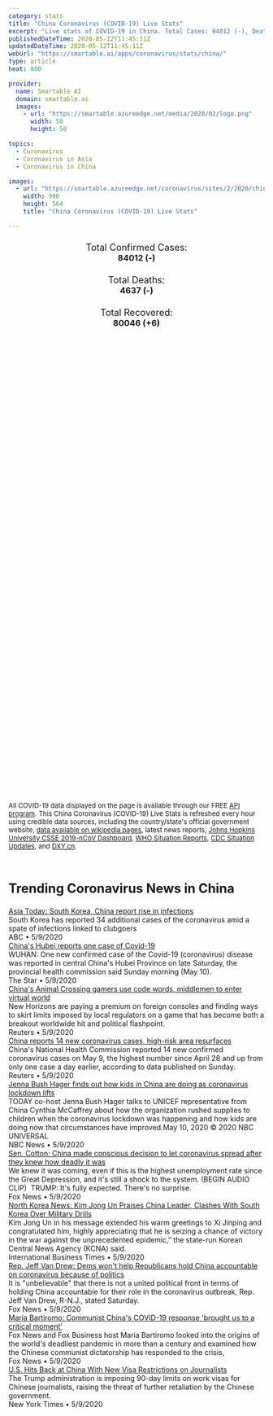 ```yaml
---
category: stats
title: "China Coronavirus (COVID-19) Live Stats"
excerpt: "Live stats of COVID-19 in China. Total Cases: 84012 (-), Deaths: 4637 (-), Recoveries: 80046(+6)."
publishedDateTime: 2020-05-12T11:45:11Z
updatedDateTime: 2020-05-12T11:45:11Z
webUrl: "https://smartable.ai/apps/coronavirus/stats/china/"
type: article
heat: 800

provider:
  name: Smartable AI
  domain: smartable.ai
  images:
    - url: "https://smartable.azureedge.net/media/2020/02/logo.png"
      width: 50
      height: 50

topics:
  - Coronavirus
  - Coronavirus in Asia
  - Coronavirus in China

images:
  - url: "https://smartable.azureedge.net/coronavirus/sites/2/2020/china.jpg"
    width: 900
    height: 564
    title: "China Coronavirus (COVID-19) Live Stats"

---
```

<div class="total-stats" style="text-align: center;">
    <h3>
	    <div style="font-size: 18px; font-weight: 400;">Total Confirmed Cases:</div>
	    84012 (-)
    </h3>
    <h3>
	    <div style="font-size: 18px; font-weight: 400;">Total Deaths:</div>
	    4637 (-)
    </h3>
    <h3>
	    <div style="font-size: 18px; font-weight: 400;">Total Recovered:</div>
	    80046 (<span class='green'>+6</span>)
    </h3>
</div>

<script type="text/javascript" src="https://www.gstatic.com/charts/loader.js"></script>

<div id="time_series_chart" style="width: 100%; height: 400px;"></div>
<script type="text/javascript">
  google.charts.load('current', {'packages':['corechart']});
  google.charts.setOnLoadCallback(drawChart);
  function drawChart() {
    var data = google.visualization.arrayToDataTable([
      ['Date', 'Total Cases', 'Total Deaths', 'Total Recovered'],
      ['1/22/2020', 548, 17, 28],['1/23/2020', 643, 18, 30],['1/24/2020', 920, 26, 36],['1/25/2020', 1406, 42, 39],['1/26/2020', 2075, 56, 49],['1/27/2020', 2877, 82, 58],['1/28/2020', 5509, 131, 101],['1/29/2020', 6087, 133, 120],['1/30/2020', 8141, 171, 135],['1/31/2020', 9802, 213, 214],['2/1/2020', 11891, 259, 275],['2/2/2020', 16630, 361, 462],['2/3/2020', 19716, 425, 614],['2/4/2020', 23707, 491, 843],['2/5/2020', 27440, 563, 1112],['2/6/2020', 30587, 633, 1477],['2/7/2020', 34110, 718, 1999],['2/8/2020', 36814, 805, 2594],['2/9/2020', 39829, 905, 3219],['2/10/2020', 42354, 1012, 3916],['2/11/2020', 44386, 1112, 4636],['2/12/2020', 44759, 1117, 5083],['2/13/2020', 59895, 1369, 6217],['2/14/2020', 66358, 1521, 7973],['2/15/2020', 68413, 1663, 9298],['2/16/2020', 70513, 1766, 10755],['2/17/2020', 72434, 1864, 12462],['2/18/2020', 74211, 2003, 14206],['2/19/2020', 74619, 2116, 15962],['2/20/2020', 75077, 2238, 18013],['2/21/2020', 75550, 2238, 18704],['2/22/2020', 77001, 2443, 22699],['2/23/2020', 77022, 2445, 23187],['2/24/2020', 77241, 2595, 25015],['2/25/2020', 77754, 2665, 27676],['2/26/2020', 78166, 2717, 30084],['2/27/2020', 78600, 2746, 32930],['2/28/2020', 78928, 2790, 36329],['2/29/2020', 79356, 2837, 39320],['3/1/2020', 79932, 2872, 42162],['3/2/2020', 80136, 2914, 44854],['3/3/2020', 80261, 2947, 47450],['3/4/2020', 80386, 2983, 50001],['3/5/2020', 80537, 3015, 52292],['3/6/2020', 80690, 3044, 53944],['3/7/2020', 80770, 3072, 55539],['3/8/2020', 80823, 3100, 57388],['3/9/2020', 80860, 3123, 58804],['3/10/2020', 80887, 3139, 60181],['3/11/2020', 80921, 3161, 61644],['3/12/2020', 80935, 3173, 62911],['3/13/2020', 80972, 3193, 65634],['3/14/2020', 80996, 3203, 67004],['3/15/2020', 81020, 3217, 67843],['3/16/2020', 81051, 3230, 68777],['3/17/2020', 81088, 3241, 69717],['3/18/2020', 81140, 3249, 70529],['3/19/2020', 81200, 3252, 71262],['3/20/2020', 81287, 3259, 71854],['3/21/2020', 81349, 3265, 72360],['3/22/2020', 81440, 3274, 72815],['3/23/2020', 81515, 3274, 72822],['3/24/2020', 81596, 3281, 73275],['3/25/2020', 81728, 3291, 74167],['3/26/2020', 81785, 3291, 74175],['3/27/2020', 81947, 3299, 75092],['3/28/2020', 82057, 3304, 75570],['3/29/2020', 82153, 3308, 75898],['3/30/2020', 82241, 3309, 76188],['3/31/2020', 82295, 3310, 76200],['4/1/2020', 82395, 3316, 76420],['4/2/2020', 82431, 3316, 76427],['4/3/2020', 82475, 3316, 76446],['4/4/2020', 82494, 3316, 76446],['4/5/2020', 82523, 3316, 76479],['4/6/2020', 82547, 3316, 76489],['4/7/2020', 82568, 3316, 76509],['4/8/2020', 82594, 3316, 76537],['4/9/2020', 82607, 3316, 76566],['4/10/2020', 83004, 3343, 77844],['4/11/2020', 83097, 3343, 77921],['4/12/2020', 83136, 3343, 77956],['4/13/2020', 83303, 3345, 78148],['4/14/2020', 83352, 3346, 78265],['4/15/2020', 83402, 3346, 78370],['4/16/2020', 83754, 4636, 78472],['4/17/2020', 83785, 4636, 78540],['4/18/2020', 83804, 4636, 78594],['4/19/2020', 83818, 4636, 78647],['4/20/2020', 83850, 4636, 78715],['4/21/2020', 83865, 4636, 78758],['4/22/2020', 83877, 4636, 78818],['4/23/2020', 83885, 4636, 78869],['4/24/2020', 83886, 4636, 78909],['4/25/2020', 83910, 4636, 79023],['4/26/2020', 83913, 4637, 79113],['4/27/2020', 83939, 4637, 79223],['4/28/2020', 83941, 4637, 79271],['4/29/2020', 83945, 4637, 79310],['4/30/2020', 83957, 4637, 79359],['5/1/2020', 83958, 4637, 79388],['5/2/2020', 83960, 4637, 79423],['5/3/2020', 83965, 4637, 79520],['5/4/2020', 83967, 4637, 79628],['5/5/2020', 83969, 4637, 79706],['5/6/2020', 83971, 4637, 79770],['5/7/2020', 83977, 4637, 79818],['5/8/2020', 83977, 4637, 79834],['5/9/2020', 83992, 4637, 79970],['5/10/2020', 84011, 4637, 80008],['5/11/2020', 84012, 4637, 80040],['5/12/2020', 84012, 4637, 80046],
    ]);
    var options = {
      curveType: 'none',
      chartArea: {'width': '80%', 'height': '80%'},
      legend: { position: 'top' },
      lineWidth: 5,
      colors: ['#f60109', '#444444', '#81B71F']
    };
    var chart = new google.visualization.LineChart(document.getElementById('time_series_chart'));
    chart.draw(data, options);
  }
</script>

<div id="geo_chart" style="width: 100%; height: 500px;"></div>
<script type="text/javascript">
  google.charts.load('current', {
    'packages':['geochart'],
    'mapsApiKey': 'AIzaSyDk1HhVhLaveyKrUhhHZ5YwzIpEcbdal6U'
  });
  google.charts.setOnLoadCallback(drawRegionsMap);
  function drawRegionsMap() {
    var data = google.visualization.arrayToDataTable([
      ['Location', 'Total Cases', 'Total Deaths'],
      ["Anhui Sheng", 991, 6],["Beijing Shi", 593, 9],["Chongqing Shi", 579, 6],["Fujian Sheng", 356, 1],["Gansu Sheng", 139, 2],["Guangdong Sheng", 1589, 8],["Guangxi", 254, 2],["Guizhou Sheng", 147, 2],["Hainan Sheng", 168, 6],["Hebei Sheng", 328, 6],["Heilongjiang Sheng", 945, 13],["Henan Sheng", 1276, 22],["Hong Kong SAR", 1048, 4],["Hubei Sheng", 68134, 4512],["Hunan Sheng", 1019, 4],["Jiangsu Sheng", 653, 0],["Jiangxi Sheng", 937, 1],["Jilin Sheng", 127, 1],["Liaoning Sheng", 147, 2],["Macao SAR", 45, 0],["Nei Mongol", 209, 1],["Ningxia", 75, 0],["Qinghai Sheng", 18, 0],["Shaanxi Sheng", 308, 3],["Shandong Sheng", 788, 7],["Shanghai Shi", 659, 7],["Shanxi Sheng", 198, 0],["Sichuan Sheng", 561, 3],["Tianjin Shi", 191, 3],["Xinjiang", 76, 3],["Xizang", 1, 0],["Yunnan Sheng", 185, 2],["Zhejiang Sheng", 1268, 1],
    ]);
    var options = {
      backgroundColor: {fill:'transparent',stroke:'#FFF' ,strokeWidth:0 }, 
      region: 'CN', 
      resolution: 'provinces',
      colorAxis: {
          colors: ['#ED9CA1', '#f60109', '#7A0109']
      }
    };
    var chart = new google.visualization.GeoChart(document.getElementById('geo_chart'));
    chart.draw(data, options);
  };
</script>

<div id="geo_table"></div>
<script type="text/javascript">
  google.charts.load('current', {'packages':['table']});
  google.charts.setOnLoadCallback(drawTable);
  function drawTable() {
    var data = new google.visualization.DataTable();
    data.addColumn('string', 'Location');
    data.addColumn('number', 'Total Cases');
    data.addColumn('number', 'New Cases');
    data.addColumn('number', 'Active Cases');
    data.addColumn('number', 'Total Deaths');
    data.addColumn('number', 'New Deaths');
    data.addColumn('number', 'Total Recovered');
    data.addRows([
      [{v:"Anhui Sheng", f:"Anhui Sheng"}, 991, 0, 0, 6, 0, 985],[{v:"Beijing Shi", f:"<a href='https://smartable.ai/apps/coronavirus/stats/china-beijing/'>Beijing Shi</a>"}, 593, 0, 13, 9, 0, 571],[{v:"Chongqing Shi", f:"Chongqing Shi"}, 579, 0, 0, 6, 0, 573],[{v:"Fujian Sheng", f:"Fujian Sheng"}, 356, 0, 1, 1, 0, 354],[{v:"Gansu Sheng", f:"Gansu Sheng"}, 139, 0, 0, 2, 0, 137],[{v:"Guangdong Sheng", f:"<a href='https://smartable.ai/apps/coronavirus/stats/china-guangdong/'>Guangdong Sheng</a>"}, 1589, 0, 1, 8, 0, 1580],[{v:"Guangxi", f:"Guangxi"}, 254, 0, 0, 2, 0, 252],[{v:"Guizhou Sheng", f:"Guizhou Sheng"}, 147, 0, 0, 2, 0, 145],[{v:"Hainan Sheng", f:"Hainan Sheng"}, 168, 0, 0, 6, 0, 162],[{v:"Hebei Sheng", f:"Hebei Sheng"}, 328, 0, 1, 6, 0, 321],[{v:"Heilongjiang Sheng", f:"Heilongjiang Sheng"}, 945, 0, 8, 13, 0, 924],[{v:"Henan Sheng", f:"Henan Sheng"}, 1276, 0, 0, 22, 0, 1254],[{v:"Hong Kong SAR", f:"<a href='https://smartable.ai/apps/coronavirus/stats/china-hongkong/'>Hong Kong SAR</a>"}, 1048, 0, 53, 4, 0, 991],[{v:"Hubei Sheng", f:"<a href='https://smartable.ai/apps/coronavirus/stats/china-hubei/'>Hubei Sheng</a>"}, 68134, 0, 0, 4512, 0, 64452],[{v:"Hunan Sheng", f:"Hunan Sheng"}, 1019, 0, 0, 4, 0, 1015],[{v:"Jiangsu Sheng", f:"Jiangsu Sheng"}, 653, 0, 0, 0, 0, 653],[{v:"Jiangxi Sheng", f:"Jiangxi Sheng"}, 937, 0, 0, 1, 0, 936],[{v:"Jilin Sheng", f:"Jilin Sheng"}, 127, 0, 21, 1, 0, 105],[{v:"Liaoning Sheng", f:"Liaoning Sheng"}, 147, 0, 1, 2, 0, 144],[{v:"Macao SAR", f:"Macao SAR"}, 45, 0, 3, 0, 0, 42],[{v:"Nei Mongol", f:"Nei Mongol"}, 209, 0, 20, 1, 0, 188],[{v:"Ningxia", f:"Ningxia"}, 75, 0, 0, 0, 0, 75],[{v:"Qinghai Sheng", f:"Qinghai Sheng"}, 18, 0, 0, 0, 0, 18],[{v:"Shaanxi Sheng", f:"Shaanxi Sheng"}, 308, 0, 9, 3, 0, 296],[{v:"Shandong Sheng", f:"Shandong Sheng"}, 788, 0, 4, 7, 0, 777],[{v:"Shanghai Shi", f:"<a href='https://smartable.ai/apps/coronavirus/stats/china-shanghai/'>Shanghai Shi</a>"}, 659, 0, 21, 7, 0, 631],[{v:"Shanxi Sheng", f:"Shanxi Sheng"}, 198, 0, 1, 0, 0, 197],[{v:"Sichuan Sheng", f:"Sichuan Sheng"}, 561, 0, 0, 3, 0, 558],[{v:"Tianjin Shi", f:"Tianjin Shi"}, 191, 0, 2, 3, 0, 186],[{v:"Xinjiang", f:"Xinjiang"}, 76, 0, 0, 3, 0, 73],[{v:"Xizang", f:"Xizang"}, 1, 0, 0, 0, 0, 1],[{v:"Yunnan Sheng", f:"Yunnan Sheng"}, 185, 0, 0, 2, 0, 183],[{v:"Zhejiang Sheng", f:"Zhejiang Sheng"}, 1268, 0, 0, 1, 0, 1267],
    ]);
    data.setProperty(0, 0, 'style', 'min-width:100px');
    var table = new google.visualization.Table(document.getElementById('geo_table'));
    table.draw(data, {allowHtml: true, sortColumn: 2, sortAscending: false, width: '660px', height: '100%'});
  }
</script>

<span style="font-size: 13px">All COVID-19 data displayed on the page is available through our FREE <a href="https://developer.smartable.ai">API program</a>. This China Coronavirus (COVID-19) Live Stats is refreshed every hour using credible data sources, including the country/state's official government website, <a href="https://en.wikipedia.org/wiki/2019%E2%80%9320_coronavirus_pandemic" target="_blank">data available on wikipedia pages</a>, latest news reports, <a href="https://systems.jhu.edu/research/public-health/ncov/" target="_blank">Johns Hopkins University CSSE 2019-nCoV Dashboard</a>, <a href="https://www.who.int/emergencies/diseases/novel-coronavirus-2019/situation-reports" target="_blank">WHO Situation Reports</a>, <a href="https://www.cdc.gov/coronavirus/2019-ncov/index.html" target="_blank">CDC Situation Updates</a>, and <a href="https://ncov.dxy.cn/ncovh5/view/pneumonia" target="_blank">DXY.cn</a>.</span>


<h2 id="news" class="center" style="margin-top: 60px; font-size: 25px;">Trending Coronavirus News in China</h2>
<div class="row">
<div class="col-md-6 col-sm-12">
  <div class="content-card">
	<a href="https://abcnews.go.com/Health/wireStory/asia-today-south-korea-china-report-rise-infections-70601425"><div class="card-image" style="background-image: url(https://s.abcnews.com/images/Health/WireAP_f55b8e15c6aa41649bd791bbb67ce260_16x9_992.jpg)"></div></a>
	<div class="content">
		<div class="card-title"><a href="https://abcnews.go.com/Health/wireStory/asia-today-south-korea-china-report-rise-infections-70601425">Asia Today: South Korea, China report rise in infections</a></div>
		<div class="card-excerpt">South Korea has reported 34 additional cases of the coronavirus amid a spate of infections linked to clubgoers</div>
		<div class="card-meta">
			<span class="card-provider">ABC</span> • <span class="card-date">5/9/2020</span>
		</div>
	</div>
  </div>
</div>
<div class="col-md-6 col-sm-12">
  <div class="content-card">
	<a href="https://www.thestar.com.my/news/regional/2020/05/10/china039s-hubei-reports-one-case-of-covid-19"><div class="card-image" style="background-image: url(https://apicms.thestar.com.my/uploads/images/2020/05/10/675838.jpg)"></div></a>
	<div class="content">
		<div class="card-title"><a href="https://www.thestar.com.my/news/regional/2020/05/10/china039s-hubei-reports-one-case-of-covid-19">China's Hubei reports one case of Covid-19</a></div>
		<div class="card-excerpt">WUHAN: One new confirmed case of the Covid-19 (coronavirus) disease was reported in central China's Hubei Province on late Saturday, the provincial health commission said Sunday morning (May 10).</div>
		<div class="card-meta">
			<span class="card-provider">The Star</span> • <span class="card-date">5/9/2020</span>
		</div>
	</div>
  </div>
</div>
<div class="col-md-6 col-sm-12">
  <div class="content-card">
	<a href="https://www.reuters.com/article/us-nintendo-china-idUSKBN22M01G"><div class="card-image" style="background-image: url(https://s2.reutersmedia.net/resources/r/?m=02&d=20200510&t=2&i=1518071878&w=&fh=545px&fw=&ll=&pl=&sq=&r=LYNXMPEG4901F)"></div></a>
	<div class="content">
		<div class="card-title"><a href="https://www.reuters.com/article/us-nintendo-china-idUSKBN22M01G">China's Animal Crossing gamers use code words, middlemen to enter virtual world</a></div>
		<div class="card-excerpt">New Horizons are paying a premium on foreign consoles and finding ways to skirt limits imposed by local regulators on a game that has become both a breakout worldwide hit and political flashpoint.</div>
		<div class="card-meta">
			<span class="card-provider">Reuters</span> • <span class="card-date">5/9/2020</span>
		</div>
	</div>
  </div>
</div>
<div class="col-md-6 col-sm-12">
  <div class="content-card">
	<a href="https://www.reuters.com/article/us-health-coronavirus-china-idUSKBN22M00V"><div class="card-image" style="background-image: url(https://s1.reutersmedia.net/resources/r/?m=02&d=20200510&t=2&i=1518071163&w=&fh=545px&fw=&ll=&pl=&sq=&r=LYNXMPEG49011)"></div></a>
	<div class="content">
		<div class="card-title"><a href="https://www.reuters.com/article/us-health-coronavirus-china-idUSKBN22M00V">China reports 14 new coronavirus cases, high-risk area resurfaces</a></div>
		<div class="card-excerpt">China's National Health Commission reported 14 new confirmed coronavirus cases on May 9, the highest number since April 28 and up from only one case a day earlier, according to data published on Sunday.</div>
		<div class="card-meta">
			<span class="card-provider">Reuters</span> • <span class="card-date">5/9/2020</span>
		</div>
	</div>
  </div>
</div>
<div class="col-md-6 col-sm-12">
  <div class="content-card">
	<a href="https://www.nbcnews.com/video/jenna-bush-hager-finds-out-how-kids-in-china-are-doing-as-coronavirus-lockdown-lifts-83259461686"><div class="card-image" style="background-image: url(https://media11.s-nbcnews.com/j/MSNBC/Components/Video/202005/f_unicef_jenna_bush_hager_200509_1920x1080.nbcnews-fp-1200-630.jpg)"></div></a>
	<div class="content">
		<div class="card-title"><a href="https://www.nbcnews.com/video/jenna-bush-hager-finds-out-how-kids-in-china-are-doing-as-coronavirus-lockdown-lifts-83259461686">Jenna Bush Hager finds out how kids in China are doing as coronavirus lockdown lifts</a></div>
		<div class="card-excerpt">TODAY co-host Jenna Bush Hager talks to UNICEF representative from China Cynthia McCaffrey about how the organization rushed supplies to children when the coronavirus lockdown was happening and how kids are doing now that circumstances have improved.May 10, 2020 © 2020 NBC UNIVERSAL</div>
		<div class="card-meta">
			<span class="card-provider">NBC News</span> • <span class="card-date">5/9/2020</span>
		</div>
	</div>
  </div>
</div>
<div class="col-md-6 col-sm-12">
  <div class="content-card">
	<a href="https://www.foxnews.com/transcript/sen-cotton-china-made-conscious-decision-to-let-coronavirus-spread-after-they-knew-how-deadly-it-was"><div class="card-image" style="background-image: url(https://cf-images.us-east-1.prod.boltdns.net/v1/static/694940094001/f33c1360-73c1-4973-b722-e3ab9b105a85/a7aacdd9-9f68-438f-b8d7-63cdb0737d8e/1280x720/match/image.jpg)"></div></a>
	<div class="content">
		<div class="card-title"><a href="https://www.foxnews.com/transcript/sen-cotton-china-made-conscious-decision-to-let-coronavirus-spread-after-they-knew-how-deadly-it-was">Sen. Cotton: China made conscious decision to let coronavirus spread after they knew how deadly it was</a></div>
		<div class="card-excerpt">We knew it was coming, even if this is the highest unemployment rate since the Great Depression, and it's still a shock to the system. (BEGIN AUDIO CLIP)  TRUMP: It's fully expected. There's no surprise.</div>
		<div class="card-meta">
			<span class="card-provider">Fox News</span> • <span class="card-date">5/9/2020</span>
		</div>
	</div>
  </div>
</div>
<div class="col-md-6 col-sm-12">
  <div class="content-card">
	<a href="https://www.ibtimes.com/north-korea-news-kim-jong-un-praises-china-leader-clashes-south-korea-over-military-2973398"><div class="card-image" style="background-image: url(https://s1.ibtimes.com/sites/www.ibtimes.com/files/styles/full/public/2020/04/14/the-latest-test-comes-a-day-before-north.jpg)"></div></a>
	<div class="content">
		<div class="card-title"><a href="https://www.ibtimes.com/north-korea-news-kim-jong-un-praises-china-leader-clashes-south-korea-over-military-2973398">North Korea News: Kim Jong Un Praises China Leader, Clashes With South Korea Over Military Drills</a></div>
		<div class="card-excerpt">Kim Jong Un in his message extended his warm greetings to Xi Jinping and congratulated him, highly appreciating that he is seizing a chance of victory in the war against the unprecedented epidemic,” the state-run Korean Central News Agency (KCNA) said.</div>
		<div class="card-meta">
			<span class="card-provider">International Business Times</span> • <span class="card-date">5/9/2020</span>
		</div>
	</div>
  </div>
</div>
<div class="col-md-6 col-sm-12">
  <div class="content-card">
	<a href="https://www.foxnews.com/media/jeff-van-drew-china-coronavirus-democrats-house-politics"><div class="card-image" style="background-image: url(https://static.foxnews.com/foxnews.com/content/uploads/2020/05/JEFF.jpg)"></div></a>
	<div class="content">
		<div class="card-title"><a href="https://www.foxnews.com/media/jeff-van-drew-china-coronavirus-democrats-house-politics">Rep. Jeff Van Drew: Dems won't help Republicans hold China accountable on coronavirus because of politics</a></div>
		<div class="card-excerpt">It is "unbelievable" that there is not a united political front in terms of holding China accountable for their role in the coronavirus outbreak, Rep. Jeff Van Drew, R-N.J., stated Saturday.</div>
		<div class="card-meta">
			<span class="card-provider">Fox News</span> • <span class="card-date">5/9/2020</span>
		</div>
	</div>
  </div>
</div>
<div class="col-md-6 col-sm-12">
  <div class="content-card">
	<a href="https://www.foxnews.com/media/coronavirus-china-maria-bartiromo-fox-nation"><div class="card-image" style="background-image: url(https://cf-images.us-east-1.prod.boltdns.net/v1/static/694940094001/e2aca2ed-9139-4353-95fa-2cf689e07d85/39b2a7cc-7842-45eb-b509-ffaa09db1a3d/1280x720/match/image.jpg)"></div></a>
	<div class="content">
		<div class="card-title"><a href="https://www.foxnews.com/media/coronavirus-china-maria-bartiromo-fox-nation">Maria Bartiromo: Communist China's COVID-19 response 'brought us to a critical moment'</a></div>
		<div class="card-excerpt">Fox News and Fox Business host Maria Bartiromo looked into the origins of the world's deadliest pandemic in more than a century and examined how the Chinese communist dictatorship has responded to the crisis,</div>
		<div class="card-meta">
			<span class="card-provider">Fox News</span> • <span class="card-date">5/9/2020</span>
		</div>
	</div>
  </div>
</div>
<div class="col-md-6 col-sm-12">
  <div class="content-card">
	<a href="https://www.nytimes.com/2020/05/09/us/politics/china-journalists-us-visa-crackdown.html"><div class="card-image" style="background-image: url(https://static01.nyt.com/images/2020/05/09/world/09china-journalists01/09china-journalists01-facebookJumbo.jpg)"></div></a>
	<div class="content">
		<div class="card-title"><a href="https://www.nytimes.com/2020/05/09/us/politics/china-journalists-us-visa-crackdown.html">U.S. Hits Back at China With New Visa Restrictions on Journalists</a></div>
		<div class="card-excerpt">The Trump administration is imposing 90-day limits on work visas for Chinese journalists, raising the threat of further retaliation by the Chinese government.</div>
		<div class="card-meta">
			<span class="card-provider">New York Times</span> • <span class="card-date">5/9/2020</span>
		</div>
	</div>
  </div>
</div>

</div>

